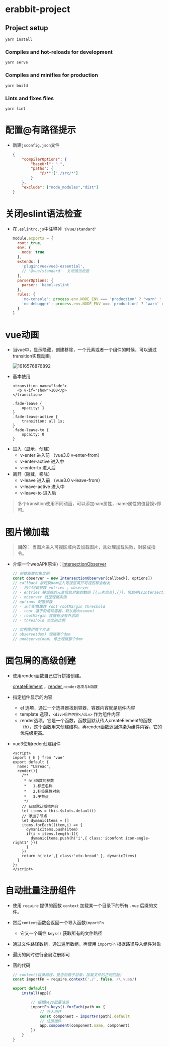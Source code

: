 # erabbit-project

## Project setup
```
yarn install
```

### Compiles and hot-reloads for development
```
yarn serve
```

### Compiles and minifies for production
```
yarn build
```

### Lints and fixes files
```
yarn lint
```

# 配置@有路径提示

+ 新建`jsconfig.json`文件

  ```json
  {
      "compilerOptions": {
          "baseUrl": ".",
          "paths": {
              "@/*":["./src/*"]
          }
      },
      "exclude": ["node_modules","dist"]
  }
  ```

# 关闭eslint语法检查

+ 在`.eslintrc.js`中注释掉 `'@vue/standard'`

  ```javascript
  module.exports = {
    root: true,
    env: {
      node: true
    },
    extends: [
      'plugin:vue/vue3-essential',
      // '@vue/standard'  关闭语法检查
    ],
    parserOptions: {
      parser: 'babel-eslint'
    },
    rules: {
      'no-console': process.env.NODE_ENV === 'production' ? 'warn' : 'off',
      'no-debugger': process.env.NODE_ENV === 'production' ? 'warn' : 'off'
    }
  }
  
  ```

# vue动画

+ 当vue中，显示隐藏，创建移除，一个元素或者一个组件的时候，可以通过transition实现动画。

  ![1616576876892](https://zhoushugang.gitee.io/erabbit-client-pc-document/assets/img/1616576876892.c417f529.png)

+ 基本使用

  ```vue
  <transition name="fade">
    <p v-if="show">100</p>
  </transition>
  ```

  ```less
  .fade-leave {
      opacity: 1
  }
  .fade-leave-active {
      transition: all 1s;
  }
  .fade-leave-to {
      opcaity: 0
  }
  ```

- 进入（显示，创建）
  - v-enter 进入前 （vue3.0 v-enter-from）
  - v-enter-active 进入中
  - v-enter-to 进入后
- 离开（隐藏，移除）
  - v-leave 进入前 （vue3.0 v-leave-from）
  - v-leave-active 进入中
  - v-leave-to 进入后

> 多个transition使用不同动画，可以添加nam属性，name属性的值替换v即可。

# 图片懒加载

> **目的：** 当图片进入可视区域内去加载图片，且处理加载失败，封装成指令。

+ 介绍一个webAPI(原生)：[IntersectionObserver](https://developer.mozilla.org/en-US/docs/Web/API/IntersectionObserver/IntersectionObserver)

  ```javascript
  // 创建观察对象实例
  const observer = new IntersectionObserver(callback[, options])
  // callback 被观察dom进入可视区离开可视区都会触发
  // - 两个回调参数 entries , observer
  // - entries 被观察的元素信息对象的数组 [{元素信息},{}]，信息中isIntersecting判断进入或离开
  // - observer 就是观察实例
  // options 配置参数
  // - 三个配置属性 root rootMargin threshold
  // - root 基于的滚动容器，默认是document
  // - rootMargin 容器有没有外边距
  // - threshold 交叉的比例
  
  // 实例提供两个方法
  // observe(dom) 观察哪个dom
  // unobserve(dom) 停止观察那个dom
  ```

# 面包屑的高级创建

+ 使用render函数自己进行拼接创建。

  [createElement](https://cn.vuejs.org/v2/guide/render-function.html#createElement-参数) ，[render ](https://cn.vuejs.org/v2/api/#render)`render选项与h函数`

+ 指定组件显示的内容

  + el 选项，通过一个选择器找到容器，容器内容就是组件内容
  + template 选项，`<div>组件内容</div>` 作为组件内容
  + render选项，它是一个函数，函数回默认传人createElement的函数（h），这个函数用来创建结构，再render函数返回渲染为组件内容。它的优先级更高。

+ vue3使用reder创建组件

  ```vue
  <script>
  import { h } from 'vue'
  export default {
    name: "LBread",
    render(){
      /**
       * h()函数的参数
       *   1.标签名称
       *   2.标签属性对象
       *   3.子节点
       */
      // 获取默认插槽内容
      let items = this.$slots.default()
      // 添加子节点
      let dymanicItems = []
      items.forEach((item,i) => {
        dymanicItems.push(item)
        if(i < items.length-1){
          dymanicItems.push(h('i',{ class:'iconfont icon-angle-right1' }))
        }
      })
      return h('div',{ class:'xtx-bread' }, dymanicItems)
    }
  };
  </script>
  ```

# 自动批量注册组件

- 使用 `require` 提供的函数 `context` 加载某一个目录下的所有 `.vue` 后缀的文件。

- 然后`context`函数会返回一个导入函数`importFn`

  - 它又一个属性 `keys()` 获取所有的文件路径

- 通过文件路径数组，通过遍历数组，再使用 `importFn` 根据路径导入组件对象

- 遍历的同时进行全局注册即可

- 落的代码

  ```javascript
  // context(目录路径，是否加载子目录，加载文件的正则匹配)
  const importFn = require.context('./', false, /\.vue$/)
  
  export default{
      install(app){
  
          // 根据keys批量注册
          importFn.keys().forEach(path => {
              // 导入组件
              const component = importFn(path).default
              // 注册组件
              app.component(component.name, component)
          })
      }
  }
  ```

  

